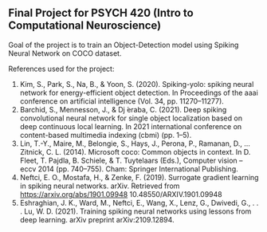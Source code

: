## Final Project for PSYCH 420 (Intro to Computational Neuroscience)

Goal of the project is to train an Object-Detection model using Spiking Neural Network on COCO dataset.

References used for the project:

1. Kim, S., Park, S., Na, B., & Yoon, S. (2020). Spiking-yolo: spiking neural network for energy-efficient object detection. In Proceedings of the aaai conference on artificial intelligence (Vol. 34, pp. 11270–11277).
2. Barchid, S., Mennesson, J., & Dj ́eraba, C. (2021). Deep spiking convolutional neural network for single object localization based on deep continuous local learning. In 2021 international conference on content-based multimedia indexing (cbmi) (pp. 1–5).
3. Lin, T.-Y., Maire, M., Belongie, S., Hays, J., Perona, P., Ramanan, D., ... Zitnick, C. L. (2014). Microsoft coco: Common objects in context. In D. Fleet, T. Pajdla, B. Schiele, & T. Tuytelaars (Eds.), Computer vision – eccv 2014 (pp. 740–755). Cham: Springer International Publishing.
4. Neftci, E. O., Mostafa, H., & Zenke, F. (2019). Surrogate gradient learning in spiking neural networks. arXiv. Retrieved from https://arxiv.org/abs/1901.09948 10.48550/ARXIV.1901.09948
5. Eshraghian, J. K., Ward, M., Neftci, E., Wang, X., Lenz, G., Dwivedi, G., . . . Lu, W. D. (2021). Training spiking neural networks using lessons from deep learning. arXiv preprint arXiv:2109.12894.
